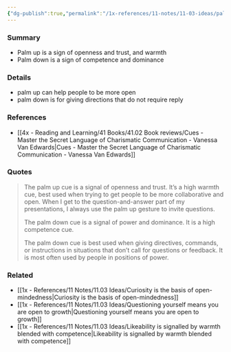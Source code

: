```yaml
---
{"dg-publish":true,"permalink":"/1x-references/11-notes/11-03-ideas/palm-up-vs-palm-down-gestures/","title":"Palm up vs Palm down gestures","created":"2024-08-14T13:01:32.990+03:00","updated":"2024-08-16T20:51:11.203+03:00"}
---
```



### Summary
- Palm up is a sign of openness and trust, and warmth
- Palm down is a sign of competence and dominance

### Details
- palm up can help people to be more open 
- palm down is for giving directions that do not require reply

### References
- [[4x - Reading and Learning/41 Books/41.02 Book reviews/Cues - Master the Secret Language of Charismatic Communication - Vanessa Van Edwards\|Cues - Master the Secret Language of Charismatic Communication - Vanessa Van Edwards]]

### Quotes
> The palm up cue is a signal of openness and trust. It’s a high warmth cue, best used when trying to get people to be more collaborative and open. When I get to the question-and-answer part of my presentations, I always use the palm up gesture to invite questions.
> 
> The palm down cue is a signal of power and dominance. It is a high competence cue.
> 
> The palm down cue is best used when giving directives, commands, or instructions in situations that don’t call for questions or feedback. It is most often used by people in positions of power.


### Related
- [[1x - References/11 Notes/11.03 Ideas/Curiosity is the basis of open-mindedness\|Curiosity is the basis of open-mindedness]]
- [[1x - References/11 Notes/11.03 Ideas/Questioning yourself means you are open to growth\|Questioning yourself means you are open to growth]]
- [[1x - References/11 Notes/11.03 Ideas/Likeability is signalled by warmth blended with competence\|Likeability is signalled by warmth blended with competence]]